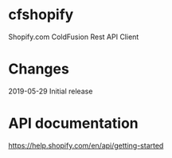 # cfshopify
Shopify.com ColdFusion Rest API Client

# Changes
2019-05-29 Initial release

# API documentation
https://help.shopify.com/en/api/getting-started

